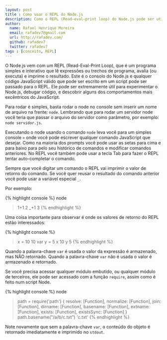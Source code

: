 ```yaml
---
layout: post
title : Como usar o REPL do Node.js
description: Como o REPL (Read–eval–print loop) do Node.js pode ser utilizado
author:
  name: Rafael Henrique Moreira
  email: rafadev7@gmail.com
  url: http://rafadev.com/
  github: rafadev7
  twitter: rafadev7
tags : [conceito, REPL]
---
```

O Node.js vem com um REPL (Read-Eval-Print Loop), que é um programa simples e interativo que lê expressões ou trechos de programa, avalia (ou executa) e imprime o resultado. Este é o consolo do Node.js e qualquer código JavaScript válido que pode ser escrito em um script pode ser passado para o REPL. Ele pode ser extremamente útil para experimentar o Node.js, debugar códgio, e descobrir alguns dos comportamentos mais excêntricos do JavaScript.

Para rodar é simples, basta rodar o node no console sem inserir um nome de arquivo na frente: <code>node</code>. Lembrando que para rodar um servidor node você teria que passar o arquivo do servidor como parâmetro, por exemplo: <code>node servidor.js</code>.

Executando o node usando o comando <code>node</code> leva você para um simples console <code>></code> onde você pode escrever qualquer comando JavaScript que desejar. Como na maioria dos prompts você pode usar as setas para cima e para baixo para pelo seu histórico de comandos e modificar comandos anteriores. No REPL você também pode usar a tecla Tab para fazer o REPL tentar auto-completar o comando.

Sempre que você digitar um comando o REPL vai imprimir o valor de retorno do comando. Se você quer reusar o resultado do comando anterior você pode usar a variável especial <code>_</code>.

Por exemplo:

{% highlight console %}
node
> 1+1
2
> _+1
3
{% endhighlight %}

Uma coisa importante para observar é onde os valores de retorno do REPL estão interessados:

{% highlight console %}
> x = 10
10
> var y = 5
> x
10
> y
5
{% endhighlight %}

Quando a palavra-chave <code>var</code> é usada o valor da expressão é armazenado, mas NÃO retornado. Quando a palavra-chave <code>var</code> não é usada o valor é armazenado e retornado.

Se você precisa acessar qualquer módulo embutido, ou qualquer módulo de terceiros, ele pode ser acessado com a função <code>require</code>, assim como é feito num script Node.

{% highlight console %}
node
> path = require('path')
{ resolve: [Function],
  normalize: [Function],
  join: [Function],
  dirname: [Function],
  basename: [Function],
  extname: [Function],
  exists: [Function],
  existsSync: [Function] }
> path.basename("/a/b/c.txt")
'c.txt'
{% endhighlight %}

Note novamente que sem a palavra-chave <code>var</code>, o conteúdo do objeto é retornado imediatamente e imprimido no <code>stdout</code>.

[Read-Eval-Print Loop]: http://en.wikipedia.org/wiki/Read%E2%80%93eval%E2%80%93print_loop